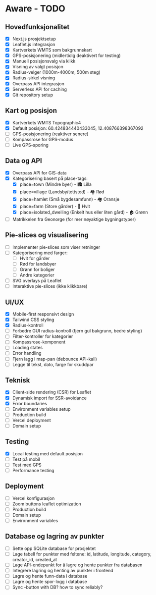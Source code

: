 # Aware - TODO

## Hovedfunksjonalitet
- [x] Next.js prosjektsetup
- [x] Leaflet.js integrasjon
- [x] Kartverkets WMTS som bakgrunnskart
- [x] GPS-posisjonering (midlertidig deaktivert for testing)
- [x] Manuell posisjonsvalg via klikk
- [x] Visning av valgt posisjon
- [x] Radius-velger (1000m-4000m, 500m steg)
- [x] Radius-sirkel visning
- [x] Overpass API integrasjon
- [x] Serverless API for caching
- [x] Git repository setup

## Kart og posisjon
- [x] Kartverkets WMTS Topographic4
- [x] Default posisjon: 60.424834440433045, 12.408766398367092
- [ ] GPS-posisjonering (reaktiver senere)
- [ ] Kompassrose for GPS-modus
- [ ] Live GPS-sporing

## Data og API
- [x] Overpass API for GIS-data
- [x] Kategorisering basert på place-tags:
  - [x] place=town (Mindre byer) - 🏙️ Lilla
  - [x] place=village (Landsby/tettsted) - 🏘️ Rød
  - [x] place=hamlet (Små bygdesamfunn) - 🏘️ Oransje
  - [x] place=farm (Store gårder) - 🏡 Hvit
  - [x] place=isolated_dwelling (Enkelt hus eller liten gård) - 🏠 Grønn
- [ ] Matrikkelen fra Geonorge (for mer nøyaktige bygningstyper)

## Pie-slices og visualisering
- [ ] Implementer pie-slices som viser retninger
- [ ] Kategorisering med farger:
  - [ ] Hvit for gårder
  - [ ] Rød for landsbyer
  - [ ] Grønn for boliger
  - [ ] Andre kategorier
- [ ] SVG overlays på Leaflet
- [ ] Interaktive pie-slices (ikke klikkbare)

## UI/UX
- [x] Mobile-first responsivt design
- [x] Tailwind CSS styling
- [x] Radius-kontroll
- [ ] Forbedre GUI radius-kontroll (fjern gul bakgrunn, bedre styling)
- [ ] Filter-kontroller for kategorier
- [ ] Kompassrose-komponent
- [ ] Loading states
- [ ] Error handling
- [ ] Fjern lagg i map-pan (debounce API-kall)
- [ ] Legge til tekst, dato, farge for skuddpar

## Teknisk
- [x] Client-side rendering (CSR) for Leaflet
- [x] Dynamisk import for SSR-avoidance
- [x] Error boundaries
- [ ] Environment variables setup
- [ ] Production build
- [ ] Vercel deployment
- [ ] Domain setup

## Testing
- [x] Local testing med default posisjon
- [ ] Test på mobil
- [ ] Test med GPS
- [ ] Performance testing

## Deployment
- [ ] Vercel konfigurasjon
- [ ] Zoom buttons leaflet optimization
- [ ] Production build
- [ ] Domain setup
- [ ] Environment variables

## Database og lagring av punkter
- [ ] Sette opp SQLite database for prosjektet
- [ ] Lage tabell for punkter med feltene: id, latitude, longitude, category, creator_id, created_at
- [ ] Lage API-endepunkt for å lagre og hente punkter fra databasen
- [ ] Integrere lagring og henting av punkter i frontend
- [ ] Lagre og hente funn-data i database 
- [ ] Lagre og hente spor-logg i database
- [ ] Sync -button with DB? how to sync reliably?